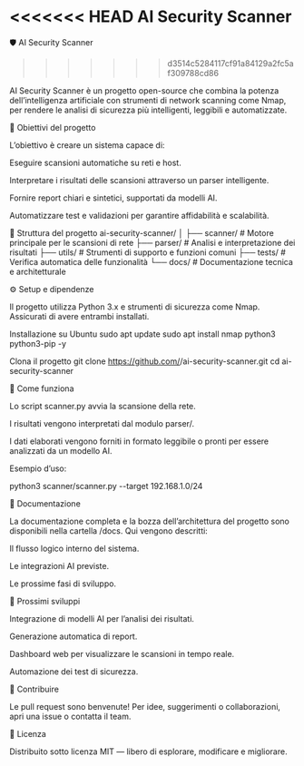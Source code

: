 <<<<<<< HEAD
AI Security Scanner
=======
🛡️ AI Security Scanner
>>>>>>> d3514c5284117cf91a84129a2fc5af309788cd86

AI Security Scanner è un progetto open-source che combina la potenza dell’intelligenza artificiale con strumenti di network scanning come Nmap, per rendere le analisi di sicurezza più intelligenti, leggibili e automatizzate.

🚀 Obiettivi del progetto

L’obiettivo è creare un sistema capace di:

Eseguire scansioni automatiche su reti e host.

Interpretare i risultati delle scansioni attraverso un parser intelligente.

Fornire report chiari e sintetici, supportati da modelli AI.

Automatizzare test e validazioni per garantire affidabilità e scalabilità.

🧩 Struttura del progetto
ai-security-scanner/
│
├── scanner/    # Motore principale per le scansioni di rete
├── parser/     # Analisi e interpretazione dei risultati
├── utils/      # Strumenti di supporto e funzioni comuni
├── tests/      # Verifica automatica delle funzionalità
└── docs/       # Documentazione tecnica e architetturale

⚙️ Setup e dipendenze

Il progetto utilizza Python 3.x e strumenti di sicurezza come Nmap.
Assicurati di avere entrambi installati.

Installazione su Ubuntu
sudo apt update
sudo apt install nmap python3 python3-pip -y

Clona il progetto
git clone https://github.com/<tuo-username>/ai-security-scanner.git
cd ai-security-scanner

🧠 Come funziona

Lo script scanner.py avvia la scansione della rete.

I risultati vengono interpretati dal modulo parser/.

I dati elaborati vengono forniti in formato leggibile o pronti per essere analizzati da un modello AI.

Esempio d’uso:

python3 scanner/scanner.py --target 192.168.1.0/24

📘 Documentazione

La documentazione completa e la bozza dell’architettura del progetto sono disponibili nella cartella /docs.
Qui vengono descritti:

Il flusso logico interno del sistema.

Le integrazioni AI previste.

Le prossime fasi di sviluppo.

🔮 Prossimi sviluppi

Integrazione di modelli AI per l’analisi dei risultati.

Generazione automatica di report.

Dashboard web per visualizzare le scansioni in tempo reale.

Automazione dei test di sicurezza.

🤝 Contribuire

Le pull request sono benvenute!
Per idee, suggerimenti o collaborazioni, apri una issue o contatta il team.

🧾 Licenza

Distribuito sotto licenza MIT — libero di esplorare, modificare e migliorare.
